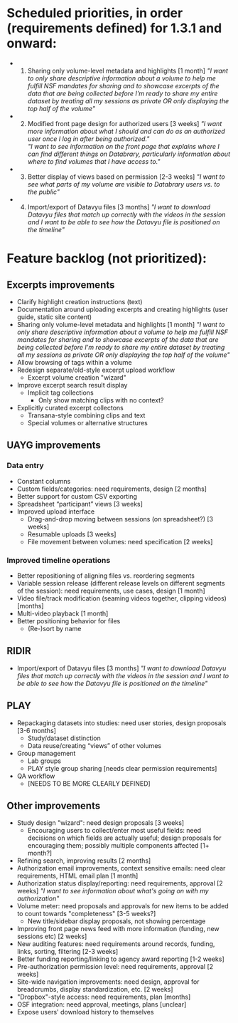 # Scheduled priorities, in order (requirements defined) for 1.3.1 and onward:

* 1. Sharing only volume-level metadata and highlights [1 month] 
	_"I want to only share descriptive information about a volume to help me fulfill NSF mandates for sharing and to showcase excerpts of the data that are being collected before I'm ready to share my entire dataset by treating all my sessions as private OR only displaying the top half of the volume"_

* 2. Modified front page design for authorized users [3 weeks] 
	_"I want more information about what I should and can do as an authorized user once I log in after being authorized."_	
	_"I want to see information on the front page that explains where I can find different things on Databrary, particularly information about where to find volumes that I have access to."_

* 3. Better display of views based on permission [2-3 weeks] 
	_"I want to see what parts of my volume are visible to Databrary users vs. to the public"_

* 4. Import/export of Datavyu files [3 months] 
	_"I want to download Datavyu files that match up correctly with the videos in the session and I want to be able to see how the Datavyu file is positioned on the timeline"_

# Feature backlog (not prioritized):

## Excerpts improvements

* Clarify highlight creation instructions (text)
* Documentation around uploading excerpts and creating highlights (user guide, static site content)
* Sharing only volume-level metadata and highlights [1 month] 
	_"I want to only share descriptive information about a volume to help me fulfill NSF mandates for sharing and to showcase excerpts of the data that are being collected before I'm ready to share my entire dataset by treating all my sessions as private OR only displaying the top half of the volume"_
* Allow browsing of tags within a volume
* Redesign separate/old-style excerpt upload workflow
	* Excerpt volume creation "wizard"
* Improve excerpt search result display
	* Implicit tag collections
        * Only show matching clips with no context?
* Explicitly curated excerpt collectons
	* Transana-style combining clips and text
	* Special volumes or alternative structures

## UAYG improvements

### Data entry

* Constant columns
* Custom fields/categories: need requirements, design [2 months]
* Better support for custom CSV exporting
* Spreadsheet “participant” views [3 weeks]
* Improved upload interface
	* Drag-and-drop moving between sessions (on spreadsheet?) [3 weeks]
	* Resumable uploads [3 weeks]
	* File movement between volumes: need specification [2 weeks]

### Improved timeline operations

* Better repositioning of aligning files vs. reordering segments
* Variable session release (different release levels on different segments of the session): need requirements, use cases, design [1 month]
* Video file/track modification (seaming videos together, clipping videos) [months]
* Multi-video playback [1 month]
* Better positioning behavior for files
	* (Re-)sort by name

## RIDIR
* Import/export of Datavyu files [3 months] 
	_"I want to download Datavyu files that match up correctly with the videos in the session and I want to be able to see how the Datavyu file is positioned on the timeline"_

## PLAY

* Repackaging datasets into studies: need user stories, design proposals [3-6 months]
	* Study/dataset distinction
	* Data reuse/creating “views” of other volumes
* Group management 
	* Lab groups
	* PLAY style group sharing [needs clear permission requirements]
* QA workflow
	* [NEEDS TO BE MORE CLEARLY DEFINED]

## Other improvements

* Study design "wizard": need design proposals [3 weeks] 
	* Encouraging users to collect/enter most useful fields: need decisions on which fields are actually useful; design proposals for encouraging them; possibly multiple components affected [1+ month?]
* Refining search, improving results [2 months]
* Authorization email improvements, context sensitive emails: need clear requirements, HTML email plan [1 month]
* Authorization status display/reporting: need requirements, approval [2 weeks]
	_"I want to see information about what's going on with my authorization"_
* Volume meter: need proposals and approvals for new items to be added to count towards "completeness" [3-5 weeks?]
	* New title/sidebar display proposals, not showing percentage
* Improving front page news feed with more information (funding, new sessions etc) [2 weeks]
* New auditing features: need requirements around records, funding, links, sorting, filtering [2-3 weeks]
* Better funding reporting/linking to agency award reporting [1-2 weeks]
* Pre-authorization permission level: need requirements, approval [2 weeks]
* Site-wide navigation improvements: need design, approval for breadcrumbs, display standardization, etc. [2 weeks]
* "Dropbox"-style access: need requirements, plan [months]
* OSF integration: need approval, meetings, plans [unclear]
* Expose users' download history to themselves

